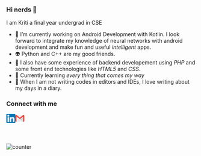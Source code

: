 ### Hi nerds 👋
I am Kriti a final year undergrad in CSE 
<!-- ![Github stats](https://github-readme-stats.vercel.app/api?username=marsmint)-->
- 🔭 I’m currently working on Android Development with Kotlin. I look forward to integrate my knowledge of neural networks with android development and make fun and useful *intelligent* apps.
- 👽 Python and C++ are my good friends.
- 🌠 I also have some experience of backend developement using *PHP* and some front end technologies like *HTML5* and *CSS*.
- 🌱 Currently learning *every thing that comes my way*
- 💜 When I am not writing codes in editors and IDEs, I love writing about my days in a diary.

### Connect with me
  <a href="https://www.linkedin.com/in/kriti-tyagi/">
    <img align="left" alt="Kriti Tyagi | Linkedin" width="24px" src="https://github.com/SatYu26/SatYu26/blob/master/Assets/Linkedin.svg" />
  </a> &nbsp;&nbsp;
  
  <a href="mailto:tyagi.kriti@gmail.com">
    <img align="left" alt="Kriti Tyagi | Gmail" width="24px" src="https://github.com/SatYu26/SatYu26/blob/master/Assets/Gmail.svg" />
  </a>


<br><br>

![counter](https://engmn952k911zhf.m.pipedream.net)
